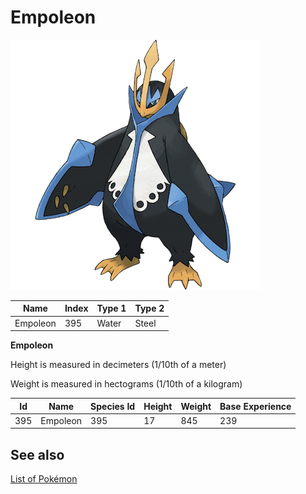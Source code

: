 # Empoleon


![Empoleon](images/395.png)

| **Name** | **Index** | **Type 1** | **Type 2** |
|----|----|----|----|
| Empoleon | 395 | Water | Steel  |

**Empoleon** 


Height is measured in decimeters (1/10th of a meter)

Weight is measured in hectograms (1/10th of a kilogram)

| **Id** | **Name** | **Species Id** | **Height** | **Weight** | **Base Experience** |
|--------|----------|----------------|------------|------------|---------------------|
| 395 | Empoleon | 395 | 17 | 845 | 239 |


## See also

[List of Pokémon](../pokemon.md)
